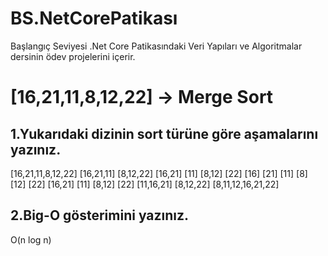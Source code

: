 # BS.NetCorePatikası
Başlangıç Seviyesi .Net Core Patikasındaki Veri Yapıları ve Algoritmalar dersinin ödev projelerini içerir.

# [16,21,11,8,12,22] -> Merge Sort

## 1.Yukarıdaki dizinin sort türüne göre aşamalarını yazınız.

[16,21,11,8,12,22]
[16,21,11]     [8,12,22]
[16,21]   [11] [8,12]   [22]
[16] [21] [11] [8] [12] [22]
[16,21] [11]   [8,12]   [22]
[11,16,21]     [8,12,22]
[8,11,12,16,21,22]

## 2.Big-O gösterimini yazınız.
 O(n log n) 